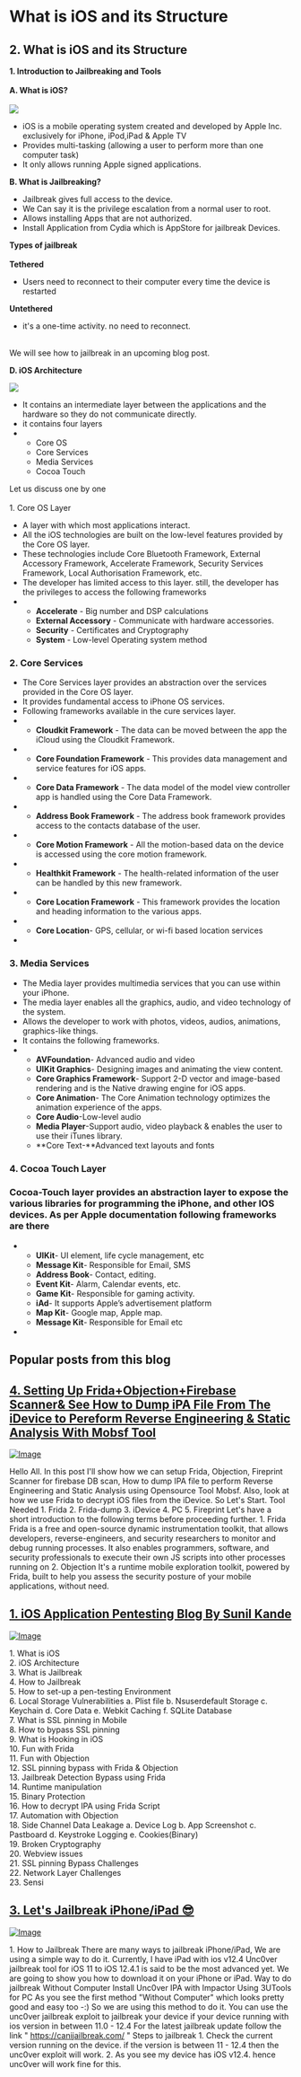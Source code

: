 # What is iOS and its Structure

## &#x20;2. What is iOS and its Structure

**1. Introduction to Jailbreaking and Tools**\
\
**A. What is iOS?**\
\
[![](https://1.bp.blogspot.com/-7qPWg\_dTzac/Xigdgq5WU-I/AAAAAAAACvk/X37E6pdP\_JYdapxAEeCXSi4XK2xLmea1wCLcBGAsYHQ/s1600/IOS\_13\_Homescreen\_iPhone\_X.png)](https://1.bp.blogspot.com/-7qPWg\_dTzac/Xigdgq5WU-I/AAAAAAAACvk/X37E6pdP\_JYdapxAEeCXSi4XK2xLmea1wCLcBGAsYHQ/s1600/IOS\_13\_Homescreen\_iPhone\_X.png)

* iOS is a mobile operating system created and developed by Apple Inc. exclusively for iPhone, iPod,iPad & Apple TV
* Provides multi-tasking (allowing a user to perform more than one computer task)
* It only allows running Apple signed applications.

&#x20;**B. What is Jailbreaking?**

* Jailbreak gives full access to the device.
* We Can say it is the privilege escalation from a normal user to root.
* Allows installing Apps that are not authorized.
* Install Application from Cydia which is AppStore for jailbreak Devices.

**Types of jailbreak**\
\
&#x20;**Tethered**

* Users need to reconnect to their computer every time the device is restarted&#x20;

**Untethered**

* it's a one-time activity. no need to reconnect.&#x20;

\
&#x20;We will see how to jailbreak in an upcoming blog post.

&#x20;                            **D. iOS Architecture**

![](https://1.bp.blogspot.com/-ODAIuegprrI/XigfUc5pG5I/AAAAAAAACv0/C9a7NOX1zrU9crkqxTr38iUS6phL6W0\_QCLcBGAsYHQ/s320/ios-architecture.webp)

* It contains an intermediate layer between the applications and the hardware so they do not communicate directly.
* it contains four layers
*
  * &#x20;Core OS
  * &#x20;Core Services
  * &#x20;Media Services
  * &#x20;Cocoa Touch

&#x20;Let us discuss one by one\
\
&#x20;1\. Core OS Layer

* A layer with which most applications interact.
* All the iOS technologies are built on the low-level features provided by the Core OS layer.
* These technologies include Core Bluetooth Framework, External Accessory Framework,     Accelerate Framework, Security Services Framework, Local Authorisation Framework, etc.
* The developer has limited access to this layer. still, the developer has the privileges to access the following frameworks
*
  * **Accelerate** - Big number and DSP calculations
  * **External Accessory** - Communicate with hardware accessories.
  * **Security** - Certificates and Cryptography
  * **System** - Low-level Operating system method

### &#x20;**2. Core Services**

* The Core Services layer provides an abstraction over the services provided in the Core OS layer.
* It provides fundamental access to iPhone OS services.&#x20;
* Following frameworks available in the cure services layer.
*
  * **Cloudkit Framework** - The data can be moved between the app the iCloud using the Cloudkit Framework.
*
  * **Core Foundation Framework** - This provides data management and service features for iOS apps.
*
  * **Core Data Framework** - The data model of the model view controller app is handled using the Core Data Framework.
*
  * **Address Book Framework** - The address book framework provides access to the contacts database of the user.
*
  * **Core Motion Framework** - All the motion-based data on the device is accessed using the core motion framework.
*
  * **Healthkit Framework** - The health-related information of the user can be handled by this new framework.
*
  * **Core Location Framework** - This framework provides the location and heading information to the various apps.
*
  * **Core Location**-  GPS, cellular, or wi-fi based location services
*

### &#x20;**3. Media Services**

* &#x20;The Media layer provides multimedia services that you can use within your iPhone.
* &#x20;The media layer enables all the graphics, audio, and video technology of the system.&#x20;
* &#x20;Allows the developer to work with photos, videos, audios, animations, graphics-like things.
* &#x20;It contains the following frameworks.
*
  * **AVFoundation**- Advanced audio and video&#x20;
  * **UIKit Graphics**- Designing images and animating the view content.
  * **Core Graphics Framework**- Support 2-D vector and image-based rendering and is the Native drawing engine for iOS apps.
  * **Core Animation**- The Core Animation technology optimizes the animation experience of the apps.
  * **Core Audio**-Low-level audio
  * **Media Player**-Support audio, video playback & enables the user to use their iTunes library.
  * **Core Text-**Advanced text layouts and fonts

### &#x20;4. Cocoa Touch Layer

### Cocoa-Touch layer provides an abstraction layer to expose the various libraries for programming the iPhone, and other IOS devices. As per Apple documentation following frameworks are there&#x20;

*
  * **UIKit**- UI element, life cycle management, etc
  * **Message Kit**- Responsible for Email, SMS&#x20;
  * **Address Book**- Contact, editing.
  * **Event Kit**- Alarm, Calendar events, etc.
  * **Game Kit**- Responsible for gaming activity.
  * **iAd**- It supports Apple’s advertisement platform&#x20;
  * **Map Kit**- Google map, Apple map.
  * **Message Kit**- Responsible for Email etc &#x20;
*

## &#x20;Popular posts from this blog

## [4. Setting Up Frida+Objection+Firebase Scanner& See How to Dump iPA File From The iDevice to Pereform Reverse Engineering & Static Analysis With Mobsf Tool](https://techfrendz007.blogspot.com/2020/04/4-setting-up-fridaobjectionfirebase.html)

&#x20;[![Image](https://1.bp.blogspot.com/-qKjpHEm4N20/XpxfTeI-i7I/AAAAAAAAFm8/zRnMp6XEyUUrYAcdhLm6UPq5Nfu3s5yygCLcBGAsYHQ/s640/iphone-app-development.jpg)](https://techfrendz007.blogspot.com/2020/04/4-setting-up-fridaobjectionfirebase.html)

Hello All. In this post I'll show how we can setup Frida, Objection, Fireprint Scanner for firebase DB scan, How to dump IPA file to perform Reverse Engineering and Static Analysis using Opensource Tool Mobsf. Also, look at how we use Frida to decrypt iOS files from the iDevice. So Let's Start. Tool Needed  1. Frida 2. Frida-dump 3. iDevice 4. PC  5. Fireprint Let's have a short introduction to the following terms before proceeding further. 1. Frida Frida is a free and open-source dynamic instrumentation toolkit, that allows developers, reverse-engineers, and security researchers to monitor and debug running processes. It also enables programmers, software, and security professionals to execute their own JS scripts into other processes running on 2. Objection It's a runtime mobile exploration toolkit, powered by Frida, built to help you assess the security posture of your mobile applications, without need.

## [1. iOS Application Pentesting Blog By Sunil Kande](https://techfrendz007.blogspot.com/2020/01/application-pentesting-series.html)

&#x20;[![Image](https://1.bp.blogspot.com/-VuD4wAcQ-Bk/XkY870z4xUI/AAAAAAAAEJM/\_NxH1udEBxwUKosZm4GbqWaa9PngiqqlQCLcBGAsYHQ/s640/apple\_46-wallpaper-960x600.jpg)](https://techfrendz007.blogspot.com/2020/01/application-pentesting-series.html)

1\. What is iOS \
2\. iOS Architecture \
3\. What is Jailbreak  \
4\. How to Jailbreak \
5\. How to set-up a pen-testing Environment\
6\. Local Storage Vulnerabilities     a. Plist file      b. Nsuserdefault Storage      c. Keychain      d. Core Data      e. Webkit Caching      f. SQLite Database \
7\. What is SSL pinning in Mobile \
8\. How to bypass SSL pinning \
9\. What is Hooking in iOS \
10\. Fun with Frida \
11\. Fun with Objection \
12\. SSL pinning bypass with Frida & Objection  \
13\. Jailbreak Detection Bypass using Frida \
14\. Runtime manipulation \
15\. Binary Protection  \
16\. How to decrypt IPA using Frida Script \
17\. Automation with Objection \
18\. Side Channel Data Leakage      a. Device Log      b. App Screenshot      c. Pastboard      d. Keystroke Logging       e. Cookies(Binary) \
19\. Broken Cryptography  \
20\. Webview issues \
21\. SSL pinning Bypass Challenges  \
22\. Network Layer Challenges \
23\. Sensi

## [3. Let's Jailbreak iPhone/iPad 😎](https://techfrendz007.blogspot.com/2020/02/3-lets-jailbreak-iphoneipad.html)

&#x20;[![Image](https://1.bp.blogspot.com/-7tUyE06-O2I/XVwI37N5QoI/AAAAAAAA0yY/K0ABU8eE75gwAbGWQgBupFoTCy2paVSzQCLcBGAs/s728-e100/ios-iphone-jailbreak-exploit.jpg)](https://techfrendz007.blogspot.com/2020/02/3-lets-jailbreak-iphoneipad.html)

&#x20;1\. How to Jailbreak There are many ways to jailbreak iPhone/iPad, We are using a simple way to do it. Currently, I have iPad with ios v12.4  Unc0ver jailbreak tool for iOS 11 to iOS 12.4.1 is said to be the most advanced yet. We are going to show you how to download it on your iPhone or iPad. Way to do jailbreak Without Computer Install Unc0ver IPA with Impactor Using 3UTools for PC As you see the first method "Without Computer" which looks pretty good and easy too -:) So we are using this method to do it. You can use the unc0ver jailbreak exploit to jailbreak your device if your device running with ios version in between 11.0 - 12.4 For the latest jailbreak update follow the link " https://canijailbreak.com/ " Steps to jailbreak   1. Check the current version running on the device. if the version is between 11 - 12.4 then the unc0ver exploit will work. 2. As you see my device has iOS v12.4. hence unc0ver will work fine for this.
